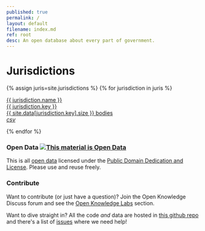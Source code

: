 ```yaml
---
published: true
permalink: /
layout: default
filename: index.md
ref: root
desc: An open database about every part of government.
---
```


<div class="row">
  <div class="span8" markdown="1">

# Jurisdictions

{% assign juris=site.jurisdictions %}
{% for jurisdiction in juris  %}
      
  <div class="row-fluid jurisdiction">
    <a href="{{ jurisdiction.key | relative_url }}">
      <div class="span5 title">{{ jurisdiction.name }}</div>
      <div class="span2 code">{{ jurisdiction.key }}</div>
      <div class="span3">{{ site.data[jurisdiction.key].size }} bodies</div>
    </a>
    <div class="span2 download">
      <a class="btn btn-inverse" href="https://github.com/okfn/publicbodies/raw/master/data/{{ jurisdiction.key }}.csv">
        <i class="icon-download-alt"> csv</i>
      </a>
    </div>
  </div>

{% endfor %}

  </div>
  <div class="span4 sidebar" markdown="1">

### Open Data [![This material is Open Data](https://assets.okfn.org/images/ok_buttons/od_80x15_blue.png)](https://opendefinition.org/)

This is all [open data](https://opendefinition.org/) licensed under the 
[Public Domain Dedication and License](https://opendatacommons.org/licenses/pddl/1.0/).
Please use and reuse freely.

### Contribute

Want to contribute (or just have a question)? Join the Open Knowledge Discuss forum and see the
[Open Knowledge Labs](https://discuss.okfn.org/c/open-knowledge-labs/34)
section.

Want to dive straight in? All the code *and* data are hosted in 
[this github repo](https://github.com/okfn/publicbodies)
and there's a list of [issues](https://github.com/okfn/publicbodies/issues)
where we need help!

  </div>
</div>
